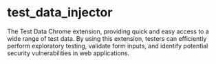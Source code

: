 # test_data_injector
The Test Data Chrome extension, providing quick and easy access to a wide range of test data. By using this extension, testers can efficiently perform exploratory testing, validate form inputs, and identify potential security vulnerabilities in web applications.
